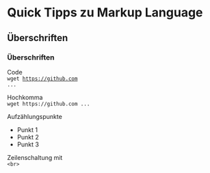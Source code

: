 # Quick Tipps zu Markup Language

## Überschriften

### Überschriften

Code  
<code>wget https://github.com ...</code>

Hochkomma  
`wget https://github.com ...`

Aufzählungspunkte

* Punkt 1
* Punkt 2
* Punkt 3


Zeilenschaltung mit  
`<br>`

